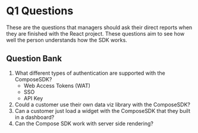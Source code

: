 # Q1 Questions
These are the questions that managers should ask their direct reports when they are finished with the React project. These questions aim to see how well the person understands how the SDK works.

## Question Bank
1. What different types of authentication are supported with the ComposeSDK?
    - Web Access Tokens (WAT)
    - SSO
    - API Key
2. Could a customer use their own data viz library with the ComposeSDK?
3. Can a customer just load a widget with the ComposeSDK that they built in a dashboard?
4. Can the Compose SDK work with server side rendering?